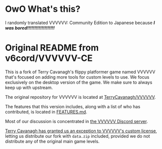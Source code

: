 # OwO What's this?
I randomly translated VVVVVV: Community Edition to Japanese because
***I was bored!!!!!!!!!!!!!!!!!!!***

# Original README from v6cord/VVVVVV-CE
This is a fork of Terry Cavanagh's flippy platformer game named VVVVVV that's focused on adding more tools for custom levels to use. We focus exclusively on the desktop version of the game. We make sure to always keep up with upstream.

The original repository for VVVVVV is located at [TerryCavanagh/VVVVVV](https://github.com/TerryCavanagh/VVVVVV).

The features that this version includes, along with a list of who has contributed, is located in [FEATURES.md](FEATURES.md).

Most of our discussion is concentrated in [the VVVVVV Discord server](https://discord.gg/Zf7Nzea).

[Terry Cavanagh has granted us an exception to VVVVVV's custom license](https://twitter.com/terrycavanagh/status/1216657316067663872), letting us distribute our fork with `data.zip` included, provided we do not distribute any of the original main game levels.
